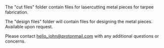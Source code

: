 The "cut files" folder contain files for lasercutting metal pieces for tarpee fabrication.

The "design files" folder will contain files for designing the metal pieces. Available upon request.

Please contact hello_john@protonmail.com with any additional questions or concerns.

